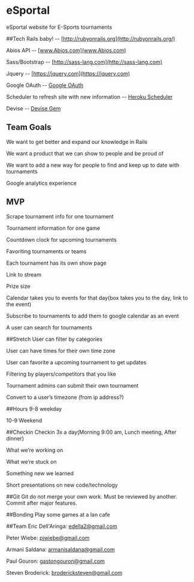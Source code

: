 # eSportal
eSportal website for E-Sports tournaments

##Tech
Rails baby! -- [http://rubyonrails.org](http://rubyonrails.org/)

Abios API -- [www.Abios.com](www.Abios.com)

Sass/Bootstrap -- [http://sass-lang.com](http://sass-lang.com)

Jquery -- [https://jquery.com](https://jquery.com)

Google OAuth -- [Google OAuth](https://developers.google.com/identity/)

Scheduler to refresh site with new information -- [Heroku Scheduler](https://elements.heroku.com/addons/scheduler)

Devise -- [Devise Gem](https://github.com/plataformatec/devise)




## Team Goals

We want to get better and expand our knowledge in Rails

We want a product that we can show to people and be proud of

We want to add a new way for people to find and keep up to date with tournaments

Google analytics experience

## MVP
Scrape tournament info for one tournament

Tournament information for one game

Countdown clock for upcoming tournaments

Favoriting tournaments or teams

Each tournament has its own show page

Link to stream

Prize size

Calendar takes you to events for that day(box takes you to the day, link to the event)

Subscribe to tournaments to add them to google calendar as an event

A user can search for tournaments




##Stretch
User can filter by categories

User can have times for their own time zone

User can favorite a upcoming tournament to get updates

Filtering by players/competitors that you like

Tournament admins can submit their own tournament

Convert to a user’s timezone (from ip address?)

##Hours
9-8 weekday

10-9 Weekend


##Checkin
Checkin 3x a day(Morning 9:00 am, Lunch meeting, After dinner)

What we’re working on

What we’re stuck on

Something new we learned


Short presentations on new code/technology

##Git
Git do not merge your own work.
Must be reviewed by another.
Commit after major features.


##Bonding
Play some games at a lan cafe


##Team
Eric Dell'Aringa: edella2@gmail.com

Peter Wiebe: pjwiebe@gmail.com

Armani Saldana: armanisaldana@gmail.com

Paul Gouron: gastongouron@gmail.com

Steven Broderick: brodericksteven@gmail.com